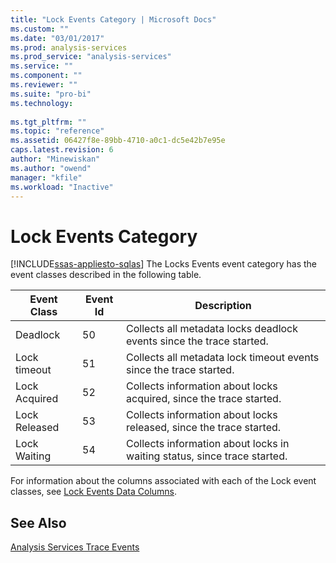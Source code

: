 ```yaml
---
title: "Lock Events Category | Microsoft Docs"
ms.custom: ""
ms.date: "03/01/2017"
ms.prod: analysis-services
ms.prod_service: "analysis-services"
ms.service: ""
ms.component: ""
ms.reviewer: ""
ms.suite: "pro-bi"
ms.technology: 
  
ms.tgt_pltfrm: ""
ms.topic: "reference"
ms.assetid: 06427f8e-89bb-4710-a0c1-dc5e42b7e95e
caps.latest.revision: 6
author: "Minewiskan"
ms.author: "owend"
manager: "kfile"
ms.workload: "Inactive"
---
```

# Lock Events Category
[!INCLUDE[ssas-appliesto-sqlas](../../includes/ssas-appliesto-sqlas.md)]
  The Locks Events event category has the event classes described in the following table.  
  
|Event Class|Event Id|Description|  
|-----------------|--------------|-----------------|  
|Deadlock|50|Collects all metadata locks deadlock events since the trace started.|  
|Lock timeout|51|Collects all metadata lock timeout events since the trace started.|  
|Lock Acquired|52|Collects information about locks acquired, since the trace started.|  
|Lock Released|53|Collects information about locks released, since the trace started.|  
|Lock Waiting|54|Collects information about locks in waiting status, since trace started.|  
  
 For information about the columns associated with each of the Lock event classes, see [Lock Events Data Columns](../../analysis-services/trace-events/lock-events-data-columns.md).  
  
## See Also  
 [Analysis Services Trace Events](../../analysis-services/trace-events/analysis-services-trace-events.md)  
  
  
